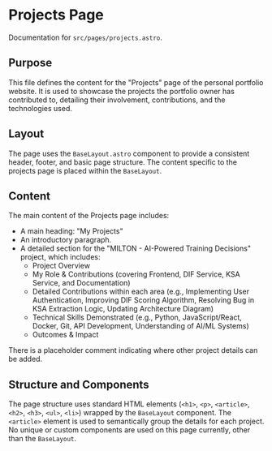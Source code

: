 # Projects Page

Documentation for `src/pages/projects.astro`.

## Purpose
This file defines the content for the "Projects" page of the personal portfolio website. It is used to showcase the projects the portfolio owner has contributed to, detailing their involvement, contributions, and the technologies used.

## Layout
The page uses the `BaseLayout.astro` component to provide a consistent header, footer, and basic page structure. The content specific to the projects page is placed within the `BaseLayout`.

## Content
The main content of the Projects page includes:
- A main heading: "My Projects"
- An introductory paragraph.
- A detailed section for the "MILTON - AI-Powered Training Decisions" project, which includes:
    - Project Overview
    - My Role & Contributions (covering Frontend, DIF Service, KSA Service, and Documentation)
    - Detailed Contributions within each area (e.g., Implementing User Authentication, Improving DIF Scoring Algorithm, Resolving Bug in KSA Extraction Logic, Updating Architecture Diagram)
    - Technical Skills Demonstrated (e.g., Python, JavaScript/React, Docker, Git, API Development, Understanding of AI/ML Systems)
    - Outcomes & Impact

There is a placeholder comment indicating where other project details can be added.

## Structure and Components
The page structure uses standard HTML elements (`<h1>`, `<p>`, `<article>`, `<h2>`, `<h3>`, `<ul>`, `<li>`) wrapped by the `BaseLayout` component. The `<article>` element is used to semantically group the details for each project. No unique or custom components are used on this page currently, other than the `BaseLayout`.